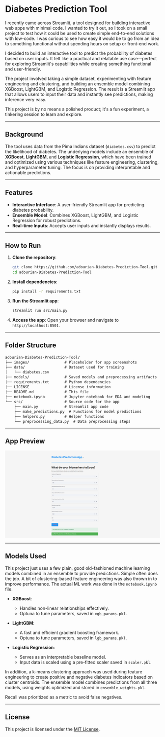 # Diabetes Prediction Tool

I recently came across Streamlit, a tool designed for building interactive web apps with minimal code. I wanted to try it out, so I took on a small project to test how it could be used to create simple end-to-end solutions with low-code. I was curious to see how easy it would be to go from an idea to something functional without spending hours on setup or front-end work.

I decided to build an interactive tool to predict the probability of diabetes based on user inputs. It felt like a practical and relatable use case—perfect for exploring Streamlit's capabilities while creating something functional and user-friendly.

The project involved taking a simple dataset, experimenting with feature engineering and clustering, and building an ensemble model combining XGBoost, LightGBM, and Logistic Regression. The result is a Streamlit app that allows users to input their data and instantly see predictions, making inference very easy.

This project is by no means a polished product; it's a fun experiment, a tinkering session to learn and explore.

---

## Background

The tool uses data from the Pima Indians dataset (`diabetes.csv`) to predict the likelihood of diabetes. The underlying models include an ensemble of **XGBoost**, **LightGBM**, and **Logistic Regression**, which have been trained and optimized using various techniques like feature engineering, clustering, and hyperparameter tuning. The focus is on providing interpretable and actionable predictions.

---

## Features

- **Interactive Interface**: A user-friendly Streamlit app for predicting diabetes probability.
- **Ensemble Model**: Combines XGBoost, LightGBM, and Logistic Regression for robust predictions.
- **Real-time Inputs**: Accepts user inputs and instantly displays results.

---

## How to Run

1. **Clone the repository**:

   ```bash
   git clone https://github.com/adourian-Diabetes-Prediction-Tool.git
   cd adourian-Diabetes-Prediction-Tool
   ```

2. **Install dependencies**:

   ```bash
   pip install -r requirements.txt
   ```

3. **Run the Streamlit app**:

   ```bash
   streamlit run src/main.py
   ```

4. **Access the app**:
   Open your browser and navigate to `http://localhost:8501`.

---

## Folder Structure

```plaintext
adourian-Diabetes-Prediction-Tool/
├── images/                # Placeholder for app screenshots
├── data/                  # Dataset used for training
│   └── diabetes.csv
├── models/                # Saved models and preprocessing artifacts
├── requirements.txt       # Python dependencies
├── LICENSE                # License information
├── README.md              # This file
├── notebook.ipynb         # Jupyter notebook for EDA and modeling
└── src/                   # Source code for the app
    ├── main.py            # Streamlit app code
    ├── make_predictions.py  # Functions for model predictions
    ├── helpers.py         # Helper functions
    └── preprocessing_data.py  # Data preprocessing steps
```

---

## App Preview

![App Screenshot](images/app_screenshot.PNG)

---

## Models Used

This project just uses a few plain, good old-fashioned machine learning models combined in an ensemble to provide predictions. Simple often does the job. A bit of clustering-based feature engineering was also thrown in to improve performance. The actual ML work was done in the `notebook.ipynb` file.

- **XGBoost**:
  - Handles non-linear relationships effectively.
  - Optuna to tune parameters, saved in `xgb_params.pkl`.

- **LightGBM**:
  - A fast and efficient gradient boosting framework.
  - Optuna to tune parameters, saved in `lgb_params.pkl`.

- **Logistic Regression**:
  - Serves as an interpretable baseline model.
  - Input data is scaled using a pre-fitted scaler saved in `scaler.pkl`.

In addition, a k-means clustering approach was used during feature engineering to create positive and negative diabetes indicators based on cluster centroids. The ensemble model combines predictions from all three models, using weights optimized and stored in `ensemble_weights.pkl`.

Recall was prioritized as a metric to avoid false negatives.

---

## License

This project is licensed under the [MIT License](LICENSE).
